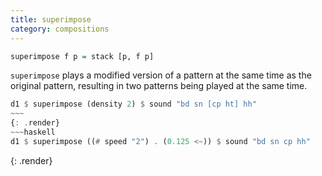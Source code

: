 ```yaml
---
title: superimpose
category: compositions
---
```


~~~~haskell
superimpose f p = stack [p, f p]
~~~~

`superimpose` plays a modified version of a pattern at the same time as the original pattern,
resulting in two patterns being played at the same time.

~~~~haskell
d1 $ superimpose (density 2) $ sound "bd sn [cp ht] hh"
~~~
{: .render}
~~~haskell
d1 $ superimpose ((# speed "2") . (0.125 <~)) $ sound "bd sn cp hh"
~~~~
{: .render}
